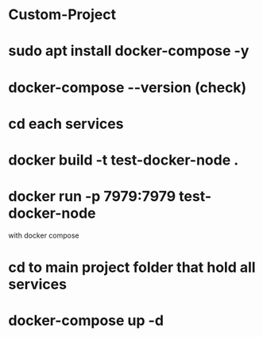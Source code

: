 # Custom-Project


# sudo apt install docker-compose -y

# docker-compose --version (check)


# cd each services

# docker build -t test-docker-node .

# docker run -p 7979:7979 test-docker-node


with docker compose
# cd to main project folder that hold all services

# docker-compose up -d
